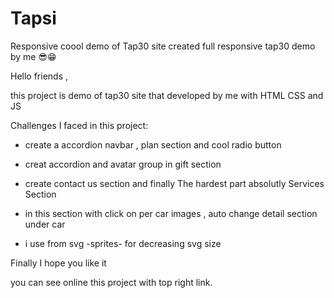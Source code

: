 # Tapsi
Responsive coool demo of Tap30 site
created full responsive tap30 demo by me 😎😁

Hello friends ,

this project is demo of tap30 site that developed by me with HTML CSS and JS

Challenges I faced in this project:

-  create a accordion navbar , plan section and cool radio button 
 
-  creat accordion and avatar group in gift section
  
-  create contact us section and finally The hardest part absolutly Services Section
   
-  in this section with click on per car images , auto change detail section under car
  
-  i use from svg -sprites- for decreasing svg size 


 Finally I hope you like it
 
 you can see online this project with top right link.
